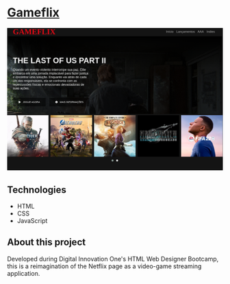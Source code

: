 <h1><a href="https://catapultaazul.github.io/gameflix/">Gameflix</a></h1>

<img src="gameflix.png">

<h2>Technologies</h2>
<ul>
  <li>HTML</li>
  <li>CSS</li>
  <li>JavaScript</li>
</ul>

<h2>About this project</h2>
<p>
Developed during Digital Innovation One's HTML Web Designer Bootcamp, this is a reimagination of the Netflix page as a video-game streaming application.
</p>
